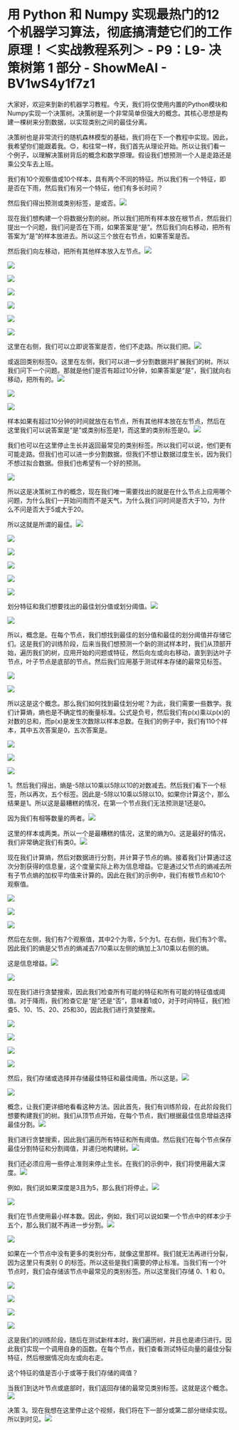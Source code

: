 # 用 Python 和 Numpy 实现最热门的12个机器学习算法，彻底搞清楚它们的工作原理！＜实战教程系列＞ - P9：L9- 决策树第 1 部分 - ShowMeAI - BV1wS4y1f7z1

大家好，欢迎来到新的机器学习教程。今天，我们将仅使用内置的Python模块和Numpy实现一个决策树。决策树是一个非常简单但强大的概念。其核心思想是构建一棵树来分割数据，以实现类别之间的最佳分离。

决策树也是非常流行的随机森林模型的基础，我们将在下一个教程中实现。因此，我希望你们能跟着我。😊，和往常一样，我们首先从理论开始。所以让我们看一个例子，以理解决策树背后的概念和数学原理。假设我们想预测一个人是走路还是乘公交车去上班。

我们有10个观察值或10个样本，具有两个不同的特征。所以我们有一个特征，即是否在下雨，然后我们有另一个特征，他们有多长时间？

然后我们得出预测或类别标签，是或否。![](img/e1b43f93535591fc8a4dc158e9ae735d_1.png)

现在我们想构建一个将数据分割的树。所以我们把所有样本放在根节点，然后我们提出一个问题，我们问是否在下雨，如果答案是“是”。然后我们向右移动，把所有答案为“是”的样本放进去。所以这三个放在右节点，如果答案是否。

然后我们向左移动，把所有其他样本放入左节点。![](img/e1b43f93535591fc8a4dc158e9ae735d_3.png)

![](img/e1b43f93535591fc8a4dc158e9ae735d_4.png)

![](img/e1b43f93535591fc8a4dc158e9ae735d_5.png)

![](img/e1b43f93535591fc8a4dc158e9ae735d_6.png)

![](img/e1b43f93535591fc8a4dc158e9ae735d_7.png)

![](img/e1b43f93535591fc8a4dc158e9ae735d_8.png)

![](img/e1b43f93535591fc8a4dc158e9ae735d_9.png)

这里在右侧，我们可以立即说答案是否，他们不走路。所以我们把。![](img/e1b43f93535591fc8a4dc158e9ae735d_11.png)

或返回类别标签0。这里在左侧，我们可以进一步分割数据并扩展我们的树。所以我们问下一个问题。那就是他们是否有超过10分钟，如果答案是“是”，我们就向右移动，把所有的。![](img/e1b43f93535591fc8a4dc158e9ae735d_13.png)

![](img/e1b43f93535591fc8a4dc158e9ae735d_14.png)

![](img/e1b43f93535591fc8a4dc158e9ae735d_15.png)

样本如果有超过10分钟的时间就放在右节点，所有其他样本放在左节点，然后在这里我们可以说答案是“是”或类别标签是1，而这里的类别标签是0。![](img/e1b43f93535591fc8a4dc158e9ae735d_17.png)

我们也可以在这里停止生长并返回最常见的类别标签。所以我们可以说，他们更有可能走路。但我们也可以进一步分割数据，但我们不想让数据过度生长，因为我们不想过拟合数据。但我们也希望有一个好的预测。

![](img/e1b43f93535591fc8a4dc158e9ae735d_19.png)

所以这是决策树工作的概念，现在我们唯一需要找出的就是在什么节点上应用哪个问题，为什么我们一开始问雨而不是天气，为什么我们问时间是否大于10，为什么不问是否大于5或大于20。

所以这就是所谓的最佳。![](img/e1b43f93535591fc8a4dc158e9ae735d_21.png)

![](img/e1b43f93535591fc8a4dc158e9ae735d_22.png)

![](img/e1b43f93535591fc8a4dc158e9ae735d_23.png)

![](img/e1b43f93535591fc8a4dc158e9ae735d_24.png)

![](img/e1b43f93535591fc8a4dc158e9ae735d_25.png)

![](img/e1b43f93535591fc8a4dc158e9ae735d_26.png)

划分特征和我们想要找出的最佳划分值或划分阈值。![](img/e1b43f93535591fc8a4dc158e9ae735d_28.png)

![](img/e1b43f93535591fc8a4dc158e9ae735d_29.png)

所以，概念是。在每个节点，我们想找到最佳的划分值和最佳的划分阈值并存储它们。这是我们的训练阶段，后来当我们想预测一个新的测试样本时，我们从顶部开始，遍历我们的树，应用开始的问题或特征，然后向左或向右移动，直到到达叶子节点，叶子节点是底部的节点。然后我们应用基于测试样本存储的最常见标签。

![](img/e1b43f93535591fc8a4dc158e9ae735d_31.png)

![](img/e1b43f93535591fc8a4dc158e9ae735d_32.png)

所以这是这个概念。那么我们如何找到最佳划分呢？为此，我们需要一些数学。我们计算熵，熵也是不确定性的衡量标准。公式是负号，然后我们有p(x)乘以p(x)的对数的总和，而p(x)是发生次数除以样本总数。在我们的例子中，我们有110个样本，其中五次答案是0，五次答案是。

![](img/e1b43f93535591fc8a4dc158e9ae735d_34.png)

![](img/e1b43f93535591fc8a4dc158e9ae735d_35.png)

![](img/e1b43f93535591fc8a4dc158e9ae735d_36.png)

1。然后我们得出，熵是-5除以10乘以5除以10的对数减去。然后我们看下一个标签，所以再次，五个标签。因此是-5除以10乘以5除以10。如果你计算这个，那么结果是1。所以这是最糟糕的情况，在第一个节点我们无法预测是1还是0。

因为我们有相等数量的两者。![](img/e1b43f93535591fc8a4dc158e9ae735d_38.png)

这里的样本或两类。所以一个是最糟糕的情况，这里的熵为0。这是最好的情况，我们非常确定我们有类0。![](img/e1b43f93535591fc8a4dc158e9ae735d_40.png)

现在我们计算熵，然后对数据进行分割，并计算子节点的熵。接着我们计算通过这次分割获得的信息量，这个度量实际上称为信息增益。它是通过父节点的熵减去所有子节点熵的加权平均值来计算的。因此在我们的示例中，我们有根节点和10个观察值。

![](img/e1b43f93535591fc8a4dc158e9ae735d_42.png)

![](img/e1b43f93535591fc8a4dc158e9ae735d_43.png)

![](img/e1b43f93535591fc8a4dc158e9ae735d_44.png)

然后在左侧，我们有7个观察值，其中2个为零，5个为1。在右侧，我们有3个零。因此我们的熵是父节点的熵减去7/10乘以左侧的熵加上3/10乘以右侧的熵。

这是信息增益。![](img/e1b43f93535591fc8a4dc158e9ae735d_46.png)

![](img/e1b43f93535591fc8a4dc158e9ae735d_47.png)

现在我们进行贪婪搜索，因此我们检查所有可能的特征和所有可能的特征值或阈值。对于降雨，我们检查它是“是”还是“否”，意味着1或0，对于时间特征，我们检查5、10、15、20、25和30，因此我们进行贪婪搜索。

![](img/e1b43f93535591fc8a4dc158e9ae735d_49.png)

![](img/e1b43f93535591fc8a4dc158e9ae735d_50.png)

![](img/e1b43f93535591fc8a4dc158e9ae735d_51.png)

![](img/e1b43f93535591fc8a4dc158e9ae735d_52.png)

然后，我们存储或选择并存储最佳特征和最佳阈值。所以这是。![](img/e1b43f93535591fc8a4dc158e9ae735d_54.png)

![](img/e1b43f93535591fc8a4dc158e9ae735d_55.png)

概念，让我们更详细地看看这种方法。因此首先，我们有训练阶段，在此阶段我们想要构建我们的树。我们从顶节点开始，在每个节点，我们根据最佳信息增益选择最佳分割。![](img/e1b43f93535591fc8a4dc158e9ae735d_57.png)

我们进行贪婪搜索，因此我们遍历所有特征和所有阈值。然后我们在每个节点保存最佳分割特征和分割阈值，并递归地构建树。![](img/e1b43f93535591fc8a4dc158e9ae735d_59.png)

我们还必须应用一些停止准则来停止生长。在我们的示例中，我们将使用最大深度。![](img/e1b43f93535591fc8a4dc158e9ae735d_61.png)

例如，我们说如果深度是3且为5，那么我们将停止。![](img/e1b43f93535591fc8a4dc158e9ae735d_63.png)

![](img/e1b43f93535591fc8a4dc158e9ae735d_64.png)

我们在节点使用最小样本数。因此，例如，我们可以说如果一个节点中的样本少于五个，那么我们就不再进一步分割。![](img/e1b43f93535591fc8a4dc158e9ae735d_66.png)

![](img/e1b43f93535591fc8a4dc158e9ae735d_67.png)

如果在一个节点中没有更多的类别分布，就像这里那样。我们就无法再进行分裂，因为这里只有类别 0 的标签。所以这些是我们需要的停止标准。当我们有一个叶节点时，我们会存储该节点中最常见的类别标签。所以这里我们存储 0、1 和 0。

![](img/e1b43f93535591fc8a4dc158e9ae735d_69.png)

![](img/e1b43f93535591fc8a4dc158e9ae735d_70.png)

![](img/e1b43f93535591fc8a4dc158e9ae735d_71.png)

![](img/e1b43f93535591fc8a4dc158e9ae735d_72.png)

这是我们的训练阶段，随后在测试新样本时，我们遍历树，并且也是递归进行。因此我们实现一个调用自身的函数。在每个节点，我们查看测试特征向量的最佳分裂特征，然后根据情况向左或向右走。

这个特征的值是否小于或等于我们存储的阈值？

当我们到达叶节点或底部时，我们返回存储的最常见类别标签。这就是这个概念。![](img/e1b43f93535591fc8a4dc158e9ae735d_74.png)

决策 3。现在我想在这里停止这个视频，我们将在下一部分或第二部分继续实现。所以到时见。![](img/e1b43f93535591fc8a4dc158e9ae735d_76.png)
